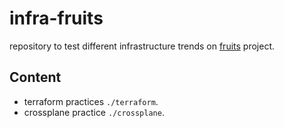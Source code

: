 # infra-fruits

repository to test different infrastructure trends on [fruits](https://github.com/fernandoocampo/fruits) project.

## Content

* terraform practices `./terraform`.
* crossplane practice `./crossplane`.
